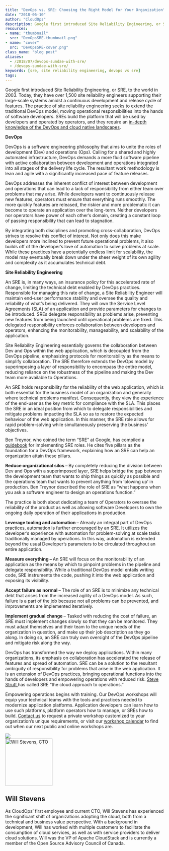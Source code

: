 ```yaml
---
title: "DevOps vs. SRE: Choosing the Right Model for Your Organization"
date: "2018-06-10"
author: "CloudOps"
description: Google first introduced Site Reliability Engineering, or SRE, to the world in 2003. Its approach is key for Infrastructure as Code.
resources:
- name: "thumbnail"
  src: "DevOpsSRE-thumbnail.png"
- name: "cover"
  src: "DevOpsSRE-cover.png"
class_name: "blog post"
aliases:
  - /2018/07/devops-sundae-with-sre/
  - /devops-sundae-with-sre/
keywords: [sre, site reliability engineering, devops vs sre]
tags:
---
```


<p><span style="font-weight: 400;">Google first introduced Site Reliability Engineering, or SRE, to the world in 2003. Today, they have over 1,500 site reliability engineers supporting their large-scale systems amidst a continuous development and release cycle of features. The practice of site reliability engineering seeks to extend the traditional DevOps model, moving operational responsibilities into the hands of software developers. SREs build the platform that will be used by developers and operated by operators, and they require an <a href="https://www.cloudops.com/workshops/" target="_blank" rel="noopener noreferrer">in-depth knowledge of the DevOps and cloud native landscapes</a>.</span></p>

<p><b>DevOps</b></p>

<p><span style="font-weight: 400;">DevOps is a software engineering philosophy that aims to unite the roles of development (Dev) and operations (Ops). Calling for a shared and highly automated infrastructure, DevOps demands a more fluid </span><span style="font-weight: 400;">software</span><span style="font-weight: 400;"> pipeline with active collaboration between development and operations integrated into all stages of the delivery life cycle. The resultant work methodology is lean and agile with a significantly increased pace of feature releases.</span></p>

<p><span style="font-weight: 400;">DevOps addresses the inherent conflict of interest between development and operations that can lead to a lack of responsibility from either team over problems that may arise. While developers want to continuously release new features, operators must ensure that everything runs smoothly. The more quickly features are released, the riskier and more problematic it can become to operate an application&nbsp;over the long-term. Neither developers nor operators have power of each other’s domain, creating a constant loop of passing responsibility that can lead to stagnation. </span></p>

<p><span style="font-weight: 400;">By integrating both disciplines and promoting cross-collaboration, DevOps strives to resolve this conflict of interest. Not only does this make developers more inclined to prevent future operational problems, it also builds off of the developer’s love of automation to solve problems at scale. While these practices have a potentially endless limit for scalability, the model may eventually break down under the sheer weight of its own agility and complexity as it accumulates technical debt. </span></p>

<p><b>Site Reliability Engineering</b></p>

<p><span style="font-weight: 400;">An SRE is, in many ways, an insurance policy for this accelerated rate of change, limiting the technical debt enabled by DevOps practices. Responsible for managing this rate of change, a Site Reliability Engineer will maintain end-user performance stability and oversee the quality and reliability of what’s being delivered. They will own the Service Level Agreements (SLA) of an application and provide parameters for changes to be introduced. SREs delegate responsibility as problems arise, preventing new features from being launched until operational problems are fixed. This delegated responsibility enforces collaboration between developers and operators, enhancing the monitorability, manageability, and scalability of the application.</span></p>

<p>Site Reliability Engineering essentially governs the collaboration between Dev and Ops within the web application, which is decoupled from the DevOps pipeline, emphasizing protocols for monitorability as the means to simplify collaboration. The SRE therefore extends the DevOps model by superimposing a layer of responsibility to encompass the entire model, reducing reliance on the robustness of the pipeline and making the Dev team more available to Operations.</p>

<p><span style="font-weight: 400;">An SRE holds responsibility for the reliability of the web application, which is both essential for the business model of an organization and generally where technical problems manifest. Consequently, they view the experience of the end-user as the key metric for compliance with the SLA</span><span style="font-weight: 400;">. This places the SRE in an ideal position from which to delegate responsibilities and mitigate problems impacting the SLA so as to restore the expected behaviour of the web application. In this manner, the SRE role allows for rapid problem-solving while simultaneously preserving the business’ objectives. </span></p>

<p><span style="font-weight: 400;">Ben Treynor</span><span style="font-weight: 400;">, who coined the term “SRE” at Google, has compiled a </span><a href="https://landing.google.com/sre/book/index.html" target="_blank" rel="noopener noreferrer"><span style="font-weight: 400;">guidebook</span></a><span style="font-weight: 400;"> for implementing SRE roles. He cites five pillars as the foundation for a DevOps framework, explaining how an SRE can help an organization attain these pillars. </span></p>

<p><b>Reduce organizational silos – </b><span style="font-weight: 400;">By completely reducing the division between Dev and Ops with a superimposed layer, SRE helps bridge the gap between the development team that wants to ship things as quickly as possible and the operations team that wants to prevent anything from ‘blowing up’ in production. Ben Treynor described the role of SRE as “what happens when you ask a software engineer to design an operations function.” </span></p>

<p><span style="font-weight: 400;">The practice is both about dedicating a team of Operators to oversee the reliability of the product as well as allowing software Developers to own the ongoing daily operation of their applications in production. </span></p>

<p><b>Leverage tooling and automation – </b><span style="font-weight: 400;">Already an integral part of DevOps practices, automation is further encouraged by an SRE. It utilizes the developer’s experience with automation for problem-solving at scale tasks traditionally managed by operations. In this way, automation is extended beyond the usual Developer’s parameters to be circulated throughout an entire application. </span></p>

<p><b>Measure everything – </b><span style="font-weight: 400;">An SRE will focus on the monitorability of an application as the means by which to pinpoint problems in the pipeline and delegate responsibility. While a traditional DevOps model entails writing code, SRE instruments the code, pushing it into the web application and exposing its visibility.</span></p>

<p><b>Accept failure as normal </b><span style="font-weight: 400;">– The role of an SRE is to minimize any technical debt that arises from the increased agility of a DevOps model. As such, failure is a part of the job because not all problems can be prevented, and improvements are implemented iteratively.</span></p>

<p><b>Implement gradual change </b><span style="font-weight: 400;">– Tasked with reducing the cost of failure, an SRE must implement changes slowly so that they can be monitored. They must adapt themselves and their team to the unique needs of the organization in question, and make up their job description as they go along. In doing so, an SRE can truly own oversight of the DevOps pipeline and mitigate risk along the way. </span></p>

<p><span style="font-weight: 400;">DevOps has transformed the way we deploy applications. Within many organizations, its emphasis on collaboration has accelerated the release of features and spread of automation. SRE can be a solution to the resultant ambiguity of responsibility for problems that arise in the web application. It is an extension of DevOps practices, bringing operational functions into the hands of developers and empowering operations with reduced risk. </span><a href="https://www.ibm.com/blogs/bluemix/2017/08/site-reliability-engineering-cloud-approach-operations/" target="_blank" rel="noopener noreferrer"><span style="font-weight: 400;">Steve Strutt </span></a><span style="font-weight: 400;">has called SRE “the cloud approach to operations.”&nbsp;</span></p>

<p>Empowering operations begins with training. Our DevOps workshops will equip your technical teams with the tools and practices needed to modernize application platforms. Application developers can learn how to use such platforms, platform operators how to manage, or SREs how to build. <a href="/workshops-information">Contact us</a> to request a private workshop customized to your organization’s unique requirements, or visit our <a href="/calendar">workshop calendar</a> to find out when our next public and online workshops are.</p>

<div class="row">
    <div class="col-xl-8 offset-xl-2 col-lg-10 offset-lg-1 col-md-10 offset-md-1 col-sm-12 col-xs-12 cta-image">
    <a href="/workshops">
      <img src="/images/blog/cta/workshop-white.jpeg">
    </a>
    </div>
</div>

<img class="alignleft" src="/images/blog/post/will.jpg" alt="Will Stevens, CTO" width="150">
<h2>Will Stevens</h2>
<p>As CloudOps’ first employee and current CTO, Will Stevens has experienced the significant shift of organizations adopting the cloud, both from a technical and business value perspective. With a background in development, Will has worked with multiple customers to facilitate the consumption of cloud services, as well as with service providers to deliver cloud solutions. Will was the VP of Apache CloudStack and is currently a member of the Open Source Advisory Council of Canada.</p>